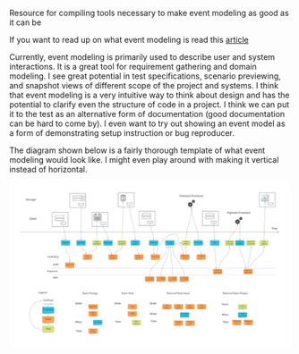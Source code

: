 Resource for compiling tools necessary to make event modeling as good as it can be

If you want to read up on what event modeling is read this [article](https://eventmodeling.org/posts/what-is-event-modeling/)

Currently, event modeling is primarily used to describe user and system interactions. It is a great tool for requirement gathering and domain modeling. I see great potential in test specifications, scenario previewing, and snapshot views of different scope of the project and systems. I think that event modeling is a very intuitive way to think about design and has the potential to clarify even the structure of code in a project. I think we can put it to the test as an alternative form of documentation (good documentation can be hard to come by). I even want to try out showing an event model as a form of demonstrating setup instruction or bug reproducer.

The diagram shown below is a fairly thorough template of what event modeling would look like. I might even play around with making it vertical instead of horizontal.

![alt text](event_modeling_diagram.jpg "Event Modeling Diagram template")
